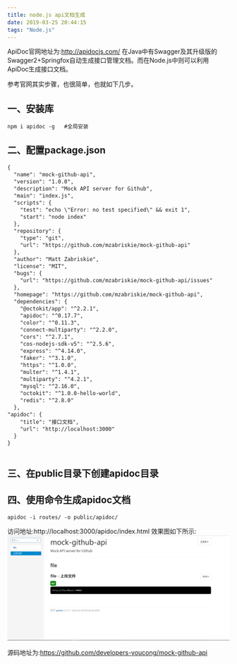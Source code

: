 ```yaml
---
title: node.js api文档生成
date: 2019-03-25 20:44:15
tags: "Node.js"
---
```

ApiDoc官网地址为:http://apidocjs.com/
在Java中有Swagger及其升级版的Swagger2+Springfox自动生成接口管理文档。而在Node.js中则可以利用ApiDoc生成接口文档。
<!--more-->
参考官网其实步骤，也很简单，也就如下几步。

## 一、安装库
```
npm i apidoc -g   #全局安装

```
## 二、配置package.json
```
{
  "name": "mock-github-api",
  "version": "1.0.0",
  "description": "Mock API server for Github",
  "main": "index.js",
  "scripts": {
    "test": "echo \"Error: no test specified\" && exit 1",
    "start": "node index"
  },
  "repository": {
    "type": "git",
    "url": "https://github.com/mzabriskie/mock-github-api"
  },
  "author": "Matt Zabriskie",
  "license": "MIT",
  "bugs": {
    "url": "https://github.com/mzabriskie/mock-github-api/issues"
  },
  "homepage": "https://github.com/mzabriskie/mock-github-api",
  "dependencies": {
    "@octokit/app": "^2.2.1",
    "apidoc": "^0.17.7",
    "color": "^0.11.3",
    "connect-multiparty": "^2.2.0",
    "cors": "^2.7.1",
    "cos-nodejs-sdk-v5": "^2.5.6",
    "express": "^4.14.0",
    "faker": "^3.1.0",
    "https": "^1.0.0",
    "multer": "^1.4.1",
    "multiparty": "^4.2.1",
    "mysql": "^2.16.0",
    "octokit": "^1.0.0-hello-world",
    "redis": "^2.8.0"
  },
"apidoc": {  
    "title": "接口文档", 
    "url": "http://localhost:3000"
  }
}


```

## 三、在public目录下创建apidoc目录

## 四、使用命令生成apidoc文档
```
apidoc -i routes/ -o public/apidoc/

```
访问地址:http://localhost:3000/apidoc/index.html
效果图如下所示:
![](node-js-api文档生成/api.png)


源码地址为:https://github.com/developers-youcong/mock-github-api

